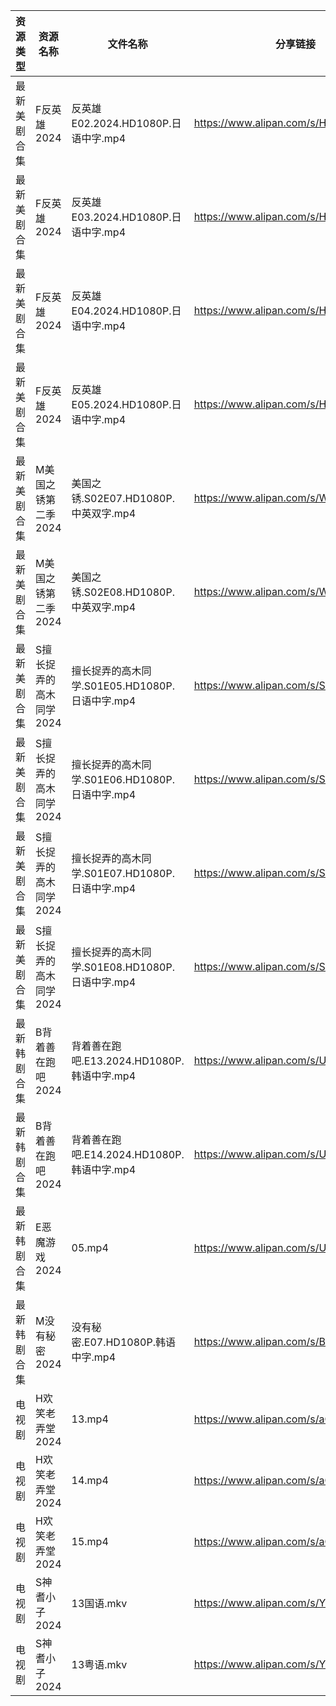 | 资源类型   | 资源名称           | 文件名称                              | 分享链接                                 | 更新时间                |
| ------ | -------------- | --------------------------------- | ------------------------------------ | ------------------- |
| 最新美剧合集 | F反英雄2024       | 反英雄E02.2024.HD1080P.日语中字.mp4      | https://www.alipan.com/s/HAN9MAupm94 | 2024-05-23 10:11:25 |
| 最新美剧合集 | F反英雄2024       | 反英雄E03.2024.HD1080P.日语中字.mp4      | https://www.alipan.com/s/HAN9MAupm94 | 2024-05-23 10:11:24 |
| 最新美剧合集 | F反英雄2024       | 反英雄E04.2024.HD1080P.日语中字.mp4      | https://www.alipan.com/s/HAN9MAupm94 | 2024-05-23 10:11:24 |
| 最新美剧合集 | F反英雄2024       | 反英雄E05.2024.HD1080P.日语中字.mp4      | https://www.alipan.com/s/HAN9MAupm94 | 2024-05-23 10:11:24 |
| 最新美剧合集 | M美国之锈第二季2024   | 美国之锈.S02E07.HD1080P.中英双字.mp4      | https://www.alipan.com/s/Wntbw3U6vNh | 2024-05-23 10:06:22 |
| 最新美剧合集 | M美国之锈第二季2024   | 美国之锈.S02E08.HD1080P.中英双字.mp4      | https://www.alipan.com/s/Wntbw3U6vNh | 2024-05-23 10:06:22 |
| 最新美剧合集 | S擅长捉弄的高木同学2024 | 擅长捉弄的高木同学.S01E05.HD1080P.日语中字.mp4 | https://www.alipan.com/s/SYTiYLyeGRV | 2024-05-23 10:11:35 |
| 最新美剧合集 | S擅长捉弄的高木同学2024 | 擅长捉弄的高木同学.S01E06.HD1080P.日语中字.mp4 | https://www.alipan.com/s/SYTiYLyeGRV | 2024-05-23 10:11:35 |
| 最新美剧合集 | S擅长捉弄的高木同学2024 | 擅长捉弄的高木同学.S01E07.HD1080P.日语中字.mp4 | https://www.alipan.com/s/SYTiYLyeGRV | 2024-05-23 10:11:34 |
| 最新美剧合集 | S擅长捉弄的高木同学2024 | 擅长捉弄的高木同学.S01E08.HD1080P.日语中字.mp4 | https://www.alipan.com/s/SYTiYLyeGRV | 2024-05-23 10:11:34 |
| 最新韩剧合集 | B背着善在跑吧2024    | 背着善在跑吧.E13.2024.HD1080P.韩语中字.mp4  | https://www.alipan.com/s/UxcQJyUgruW | 2024-05-23 10:11:21 |
| 最新韩剧合集 | B背着善在跑吧2024    | 背着善在跑吧.E14.2024.HD1080P.韩语中字.mp4  | https://www.alipan.com/s/UxcQJyUgruW | 2024-05-23 10:11:21 |
| 最新韩剧合集 | E恶魔游戏2024      | 05.mp4                            | https://www.alipan.com/s/UKDyPbTuTjh | 2024-05-23 10:05:42 |
| 最新韩剧合集 | M没有秘密2024      | 没有秘密.E07.HD1080P.韩语中字.mp4         | https://www.alipan.com/s/BxbZ3fCPnfq | 2024-05-23 10:06:20 |
| 电视剧    | H欢笑老弄堂2024     | 13.mp4                            | https://www.alipan.com/s/aQHrpgJiHnZ | 2024-05-23 00:05:46 |
| 电视剧    | H欢笑老弄堂2024     | 14.mp4                            | https://www.alipan.com/s/aQHrpgJiHnZ | 2024-05-23 00:05:46 |
| 电视剧    | H欢笑老弄堂2024     | 15.mp4                            | https://www.alipan.com/s/aQHrpgJiHnZ | 2024-05-23 00:05:46 |
| 电视剧    | S神耆小子2024      | 13国语.mkv                          | https://www.alipan.com/s/YUHzska9nMA | 2024-05-23 00:07:19 |
| 电视剧    | S神耆小子2024      | 13粤语.mkv                          | https://www.alipan.com/s/YUHzska9nMA | 2024-05-23 00:07:19 |
